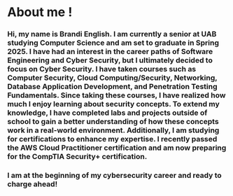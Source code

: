 # About me !

### Hi, my name is Brandi English. I am currently a senior at UAB studying Computer Science and am set to graduate in Spring 2025. I have had an interest in the career paths of Software Engineering and Cyber Security, but I ultimately decided to focus on Cyber Security. I have taken courses such as Computer Security, Cloud Computing/Security, Networking, Database Application Development, and Penetration Testing Fundamentals. Since taking these courses, I have realized how much I enjoy learning about security concepts. To extend my knowledge, I have completed labs and projects outside of school to gain a better understanding of how these concepts work in a real-world environment. Additionally, I am studying for certifications to enhance my expertise. I recently passed the AWS Cloud Practitioner certification and am now preparing for the CompTIA Security+ certification.

### I am at the beginning of my cybersecurity career and ready to charge ahead!




